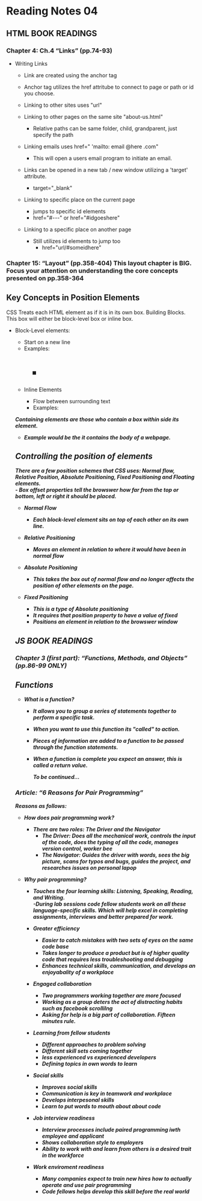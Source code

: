 # Reading Notes 04

## HTML BOOK READINGS

### Chapter 4: Ch.4 “Links” (pp.74-93)  
  
* Writing Links  
  - Link are created using the anchor tag <a></a>  
  - Anchor tag utilizes the href attritube to  connect to page or path or id you choose.  

  - Linking to other sites uses "url"  
  - Linking to other pages on the same site "about-us.html"  
    - Relative paths can be same folder, child, grandparent, just specify the path  

  - Linking emails uses href=" 'mailto: email @here .com"
    -  This will open a users email program to initiate an email.  

  - Links can be opened in a new tab / new window utilizing a 'target' attribute.
    - target="_blank"

  - Linking to specific place on the current page  
    - jumps to specific id elements  
    - href="#---" or href="#idgoeshere"  

  - Linking to a specific place on another page  
    - Still utilizes id elements to jump too  
      - href="url/#someidhere"  


### Chapter 15: “Layout” (pp.358-404) This layout chapter is BIG. Focus your attention on understanding the core concepts presented on pp.358-364

## Key Concepts in Position Elements  
  
CSS Treats each HTML element as if it is in its own box. Building Blocks. This box will either be block-level box or inline box.  
  * Block-Level elements:  
    - Start on a new line  
    - Examples: <h1> <p> <ul> <li>  
    
  * Inline Elements  
    - Flow between surrounding text  
    - Examples: <img> <b> <i>  
  
Containing elements are those who contain a box within side its element. 
 - Example would be the <body> it contains the body of a webpage.

## Controlling the position of elements  
  
  There are a few position schemes that CSS uses: Normal flow, Relative Position, Absolute Positioning, Fixed Positioning and Floating elements.  
    - Box offset properties tell the browswer how far from the top or bottom, left or right it should be placed.  

* Normal Flow  
  - Each block-level element sits on top of each other on its own line.  
  
* Relative Positioning  
  - Moves an element in relation to where it would have been in normal flow  
  
* Absolute Positioning  
  - This takes the box out of normal flow and no longer affects the position of other elements on the page.
  
* Fixed Positioning  
  - This is a type of Absolute positioning  
  - It requires that position property to have a value of fixed  
  - Positions an element in relation to the browswer window  

## JS BOOK READINGS

### Chapter 3 (first part): “Functions, Methods, and Objects” (pp.86-99 ONLY)
  
## Functions

* What is a function?  
  - It allows you to group a series of statements together to perform a specific task.  
  - When you want to use this function its "called" to action.  
  - Pieces of information are added to a function to be passed through the function statements.  
  - When a function is complete you expect an answer, this is called a return value.  
    
    To be continued...

  
### Article: “6 Reasons for Pair Programming”

Reasons as follows:  
  
* How does pair programming work?  
  - There are two roles: The Driver and the Navigator
    - The Driver: Does all the mechanical work, controls the input of the code, does the typing of all the code, manages version control, worker bee  
    - The Navigator: Guides the driver with words, sees the big picture, scans for typos and bugs, guides the project, and researches issues on personal lapop  

* Why pair programming?  
    - Touches the four learning skills: Listening, Speaking, Reading, and Writing.  
    -During lab sessions code fellow students work on all these language-specific skills. Which will help excel in completing assignments, interviews and better prepared for work.  

  * Greater efficiency  
      - Easier to catch mistakes with two sets of eyes on the same code base  
      - Takes longer to produce a product but is of higher quality code that requires less troubleshooting and debugging  
      - Enhances technical skills, communication, and develops an enjoyabality of a workplace  

  * Engaged collaboration  
      - Two programmers working together are more focused
      - Working as a group deters the act of distracting habits such as facebook scrollilng  
      - Asking for help is a big part of collaboration. Fifteen minutes rule.  

  * Learning from fellow students  
    - Different approaches to problem solving  
    - Different skill sets coming together  
    - less experienced vs experienced developers  
    - Defining topics in own words to learn  
  
  * Social skills
    - Improves social skills  
    - Communication is key in teamwork and workplace  
    - Develops interpesonal skills  
    - Learn to put words to mouth about about code  

  * Job interview readiness  
    - Interview processes include paired programming iwth employee and applicant  
    - Shows collaboration style to employers  
    - Ability to work with and learn from others is a desired trait in the workforce  

  * Work enviroment readiness
    - Many companies expect to train new hires how to actually operate and use pair programming  
    - Code fellows helps develop this skill before the real world  

    
